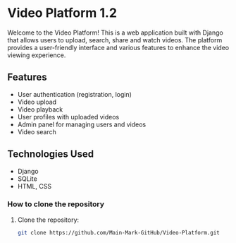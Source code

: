 # Video Platform 1.2

Welcome to the Video Platform! This is a web application built with Django that allows users to upload, search, share and watch videos.
The platform provides a user-friendly interface and various features to enhance the video viewing experience.

## Features

- User authentication (registration, login)
- Video upload 
- Video playback 
- User profiles with uploaded videos
- Admin panel for managing users and videos
- Video search


## Technologies Used

- Django
- SQLite 
- HTML, CSS

### How to clone the repository

1. Clone the repository:

   ```bash
   git clone https://github.com/Main-Mark-GitHub/Video-Platform.git
   
